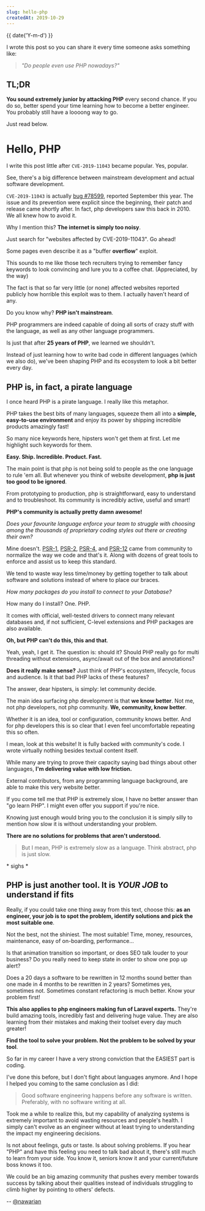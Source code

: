 ```yaml
---
slug: hello-php
createdAt: 2019-10-29
---
```


<date style="display: block" class="align-right">
  {{ date('Y-m-d') }}
</date>

I wrote this post so you can share it every time someone asks
something like:
> _"Do people even use PHP nowadays?"_

## TL;DR

**You sound extremely junior by attacking PHP** every second chance.
If you do so, better spend your time learning how to become a better
engineer. You probably still have a loooong way to go.

Just read below.

# Hello, PHP

I write this post little after `CVE-2019-11043` became popular. Yes,
popular.

See, there's a big difference between mainstream development and
actual software development.

`CVE-2019-11043` is actually [bug #78599](https://bugs.php.net/bug.php?id=78599),
reported September this year. The issue and its prevention were
explicit since the beginning, their patch and release came shortly
after. In fact, php developers saw this back in 2010. We all knew
how to avoid it.

Why I mention this? **The internet is simply too noisy**.

Just search for "websites affected by CVE-2019-11043". Go ahead!

Some pages even describe it as a "buffer **overflow**" exploit.

This sounds to me like those tech recruiters trying to remember
fancy keywords to look convincing and lure you to a coffee chat.
(Appreciated, by the way)

The fact is that so far very little (or none) affected websites
reported publicly how horrible this exploit was to them. I
actually haven't heard of any.

Do you know why? **PHP isn't mainstream**.

PHP programmers are indeed capable of doing all sorts of crazy
stuff with the language, as well as any other language programmers.

Is just that after **25 years of PHP**, we learned we shouldn't.

Instead of just learning how to write bad code in different
languages (which we also do), we've been shaping PHP and its
ecosystem to look a bit better every day.

## PHP is, in fact, a pirate language

I once heard PHP is a pirate language. I really like this
metaphor.

PHP takes the best bits of many languages, squeeze them all
into a **simple, easy-to-use environment** and enjoy its power by
shipping incredible products amazingly fast!

So many nice keywords here, hipsters won't get them at first.
Let me highlight such keywords for them.

**Easy. Ship. Incredible. Product. Fast.**

The main point is that php is not being sold to people as the
one language to rule 'em all. But whenever you think of website
development, **php is just too good to be ignored**.

From prototyping to production, php is straightforward, easy to
understand and to troubleshoot. Its community is incredibly
active, useful and smart!

**PHP's community is actually pretty damn awesome!**

_Does your favourite language enforce your team to struggle with
choosing among the thousands of proprietary coding styles out
there or creating their own?_

Mine doesn't. [PSR-1](https://www.php-fig.org/psr/psr-1/),
[PSR-2](https://www.php-fig.org/psr/psr-2/),
[PSR-4](https://www.php-fig.org/psr/psr-4/),
and [PSR-12](https://www.php-fig.org/psr/psr-12/) came from
community to normalize the way we code and that's it. Along with
dozens of great tools to enforce and assist us to keep this standard.

We tend to waste way less time/money by getting together to talk
about software and solutions instead of where to place our braces.

_How many packages do you install to connect to your Database?_

How many do I install? One. PHP.

It comes with official, well-tested drivers to connect many relevant
databases and, if not sufficient, C-level extensions and PHP
packages are also available.

**Oh, but PHP can't do this, this and that**.

Yeah, yeah, I get it. The question is: should it? Should PHP
really go for multi threading without extensions, async/await
out of the box and annotations?

**Does it really make sense?** Just think of PHP's ecosystem,
lifecycle, focus and audience. Is it that bad PHP lacks of these
features?

The answer, dear hipsters, is simply: let community decide.

The main idea surfacing php development is that **we know
better**. Not me, not php developers, not php community. **We,
community, know better**.

Whether it is an idea, tool or configuration, community
knows better. And for php developers this is so clear that I
even feel uncomfortable repeating this so often.

I mean, look at this website! It is fully backed with
community's code. I wrote virtually nothing besides textual
content itself.

While many are trying to prove their capacity saying bad things
about other languages, **I'm delivering value with low friction.**

External contributors, from any programming language
background, are able to make this very website better.

If you come tell me that PHP is extremely slow, I have no better
answer than "go learn PHP". I might even offer you support if
you're nice.

Knowing just enough would bring you to the conclusion it is simply
silly to mention how slow it is without understanding your problem.

**There are no solutions for problems that aren't understood.** 

> But I mean, PHP is extremely slow as a language.
> Think abstract, php is just slow.

\* sighs *

## PHP is just another tool. It is _YOUR JOB_ to understand if fits

Really, if you could take one thing away from this text, choose
this: **as an engineer, your job is to spot the problem, identify
solutions and pick the most suitable one**.

Not the best, not the shiniest. The most suitable! Time, money,
resources, maintenance, easy of on-boarding, performance...

Is that animation transition so important, or does SEO talk
louder to your business? Do you really need to keep state in
order to show one pop up alert?

Does a 20 days a software to be rewritten in 12 months sound
better than one made in 4 months to be rewritten in 2 years?
Sometimes yes, sometimes not. Sometimes constant refactoring is much
better. Know your problem first!

**This also applies to php engineers making fun of Laravel experts.**
They're build amazing tools, incredibly fast and delivering huge
value. They are also learning from their mistakes and making their
toolset every day much greater!

**Find the tool to solve your problem. Not the problem to be
solved by your tool**.

So far in my career I have a very strong conviction that the
EASIEST part is coding.

I've done this before, but I don't fight about languages anymore.
And I hope I helped you coming to the same conclusion as I did:

> Good software engineering happens before any software is written.
> Preferably, with no software writing at all.

Took me a while to realize this, but my capability of analyzing systems
is extremely important to avoid wasting resources and people's
health. I simply can't evolve as an engineer without at least trying to
understanding the impact my engineering decisions.

Is not about feelings, guts or taste. Is about solving problems.
If you hear "PHP" and have this feeling you need to talk bad about
it, there's still much to learn from your side. You know it,
seniors know it and your current/future boss knows it too.

We could be an big amazing community that pushes every member
towards success by talking about their qualities instead of
individuals struggling to climb higher by pointing to others' defects.

<div class="align-right">
  --
  <a href="https://twitter.com/nawarian">
    @nawarian
  </a>
</div>
